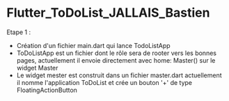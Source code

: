 # Flutter_ToDoList_JALLAIS_Bastien

Etape 1 : 
- Création d'un fichier main.dart qui lance TodoListApp
- ToDoListApp est un fichier dont le rôle sera de rooter vers les bonnes pages, actuellement il envoie directement
avec home: Master() sur le widget Master
- Le widget mester est construit dans un fichier master.dart actuellement il nomme l'application ToDoList et crée
un bouton '+' de type FloatingActionButton